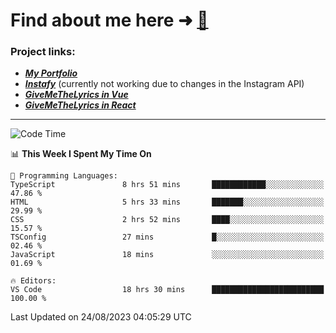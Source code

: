 # Find about me here ➜ [🧑](https://pauabella.dev)

### Project links:
- ***[My Portfolio](https://pauabella.dev)***
- ***[Instafy](https://instafy.me)*** (currently not working due to changes in the Instagram API)
- ***[GiveMeTheLyrics in Vue](https://lyrics.pauabella.dev)***
- ***[GiveMeTheLyrics in React](https://pauabella.dev/GiveMeTheLyrics)***

---
<!--START_SECTION:waka-->
![Code Time](http://img.shields.io/badge/Code%20Time-2%2C380%20hrs%2031%20mins-blue)

📊 **This Week I Spent My Time On** 

```text
💬 Programming Languages: 
TypeScript               8 hrs 51 mins       ████████████░░░░░░░░░░░░░   47.86 % 
HTML                     5 hrs 33 mins       ███████░░░░░░░░░░░░░░░░░░   29.99 % 
CSS                      2 hrs 52 mins       ████░░░░░░░░░░░░░░░░░░░░░   15.57 % 
TSConfig                 27 mins             █░░░░░░░░░░░░░░░░░░░░░░░░   02.46 % 
JavaScript               18 mins             ░░░░░░░░░░░░░░░░░░░░░░░░░   01.69 % 

🔥 Editors: 
VS Code                  18 hrs 30 mins      █████████████████████████   100.00 % 
```


 Last Updated on 24/08/2023 04:05:29 UTC
<!--END_SECTION:waka-->
